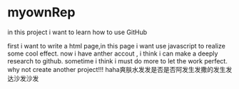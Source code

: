 myownRep
========

in this project i want to learn how to use GitHub

first i want to write a html page,in this page i want use javascript to realize some cool effect.
now i have anther accout , i think i can make a deeply research to github.
sometime i think i must do more to let the work perfect.
why not create another project!!!
haha爽肤水发发是否是否阿发生发撒的发生发达沙发沙发
